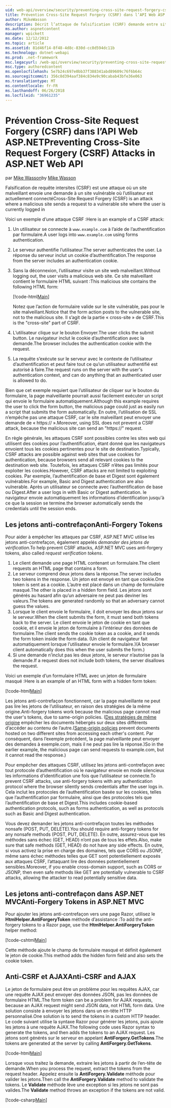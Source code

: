 ```yaml
---
uid: web-api/overview/security/preventing-cross-site-request-forgery-csrf-attacks
title: Prévention Cross-Site Request Forgery (CSRF) dans l’API Web ASP.NET | Documents Microsoft
author: MikeWasson
description: Décrit l’attaque de falsification (CSRF) demande entre sites et comment implémenter des mesures de l’anti-CSRF dans l’API Web ASP.NET.
ms.author: aspnetcontent
manager: wpickett
ms.date: 12/12/2012
ms.topic: article
ms.assetid: 81d46f14-8f48-4d8c-830d-cc8d594dc11b
ms.technology: dotnet-webapi
ms.prod: .net-framework
msc.legacyurl: /web-api/overview/security/preventing-cross-site-request-forgery-csrf-attacks
msc.type: authoredcontent
ms.openlocfilehash: 5e7b24c697e0bb37f388341abd89609c76f6b64c
ms.sourcegitcommit: 356c8d394aaf384c834e9c90cabab43bfe36e063
ms.translationtype: MT
ms.contentlocale: fr-FR
ms.lasthandoff: 06/26/2018
ms.locfileid: "36961235"
---
```

<a name="preventing-cross-site-request-forgery-csrf-attacks-in-aspnet-web-api"></a><span data-ttu-id="a7cc1-103">Prévention Cross-Site Request Forgery (CSRF) dans l’API Web ASP.NET</span><span class="sxs-lookup"><span data-stu-id="a7cc1-103">Preventing Cross-Site Request Forgery (CSRF) Attacks in ASP.NET Web API</span></span>
====================
<span data-ttu-id="a7cc1-104">par [Mike Wasson](https://github.com/MikeWasson)</span><span class="sxs-lookup"><span data-stu-id="a7cc1-104">by [Mike Wasson](https://github.com/MikeWasson)</span></span>

<span data-ttu-id="a7cc1-105">Falsification de requête intersites (CSRF) est une attaque où un site malveillant envoie une demande à un site vulnérable où l’utilisateur est actuellement connecté</span><span class="sxs-lookup"><span data-stu-id="a7cc1-105">Cross-Site Request Forgery (CSRF) is an attack where a malicious site sends a request to a vulnerable site where the user is currently logged in</span></span>

<span data-ttu-id="a7cc1-106">Voici un exemple d’une attaque CSRF :</span><span class="sxs-lookup"><span data-stu-id="a7cc1-106">Here is an example of a CSRF attack:</span></span>

1. <span data-ttu-id="a7cc1-107">Un utilisateur se connecte à `www.example.com` à l’aide de l’authentification par formulaire.</span><span class="sxs-lookup"><span data-stu-id="a7cc1-107">A user logs into `www.example.com` using forms authentication.</span></span>
2. <span data-ttu-id="a7cc1-108">Le serveur authentifie l’utilisateur.</span><span class="sxs-lookup"><span data-stu-id="a7cc1-108">The server authenticates the user.</span></span> <span data-ttu-id="a7cc1-109">La réponse du serveur inclut un cookie d’authentification.</span><span class="sxs-lookup"><span data-stu-id="a7cc1-109">The response from the server includes an authentication cookie.</span></span>
3. <span data-ttu-id="a7cc1-110">Sans la déconnexion, l’utilisateur visite un site web malveillant.</span><span class="sxs-lookup"><span data-stu-id="a7cc1-110">Without logging out, the user visits a malicious web site.</span></span> <span data-ttu-id="a7cc1-111">Ce site malveillant contient le formulaire HTML suivant :</span><span class="sxs-lookup"><span data-stu-id="a7cc1-111">This malicious site contains the following HTML form:</span></span> 

    [!code-html[Main](preventing-cross-site-request-forgery-csrf-attacks/samples/sample1.html)]

    <span data-ttu-id="a7cc1-112">Notez que l’action de formulaire valide sur le site vulnérable, pas pour le site malveillant.</span><span class="sxs-lookup"><span data-stu-id="a7cc1-112">Notice that the form action posts to the vulnerable site, not to the malicious site.</span></span> <span data-ttu-id="a7cc1-113">Il s’agit de la partie « cross-site » de CSRF.</span><span class="sxs-lookup"><span data-stu-id="a7cc1-113">This is the "cross-site" part of CSRF.</span></span>
4. <span data-ttu-id="a7cc1-114">L’utilisateur clique sur le bouton Envoyer.</span><span class="sxs-lookup"><span data-stu-id="a7cc1-114">The user clicks the submit button.</span></span> <span data-ttu-id="a7cc1-115">Le navigateur inclut le cookie d’authentification avec la demande.</span><span class="sxs-lookup"><span data-stu-id="a7cc1-115">The browser includes the authentication cookie with the request.</span></span>
5. <span data-ttu-id="a7cc1-116">La requête s’exécute sur le serveur avec le contexte de l’utilisateur d’authentification et peut faire tout ce qu’un utilisateur authentifié est autorisé à faire.</span><span class="sxs-lookup"><span data-stu-id="a7cc1-116">The request runs on the server with the user's authentication context, and can do anything that an authenticated user is allowed to do.</span></span>

<span data-ttu-id="a7cc1-117">Bien que cet exemple requiert que l’utilisateur de cliquer sur le bouton du formulaire, la page malveillante pourrait aussi facilement exécuter un script qui envoie le formulaire automatiquement.</span><span class="sxs-lookup"><span data-stu-id="a7cc1-117">Although this example requires the user to click the form button, the malicious page could just as easily run a script that submits the form automatically.</span></span> <span data-ttu-id="a7cc1-118">En outre, l’utilisation de SSL n’empêche pas une attaque CSRF, car le site malveillant peut envoyer une demande de « https:// ».</span><span class="sxs-lookup"><span data-stu-id="a7cc1-118">Moreover, using SSL does not prevent a CSRF attack, because the malicious site can send an "https://" request.</span></span>

<span data-ttu-id="a7cc1-119">En règle générale, les attaques CSRF sont possibles contre les sites web qui utilisent des cookies pour l’authentification, étant donné que les navigateurs envoient tous les cookies pertinentes pour le site de destination.</span><span class="sxs-lookup"><span data-stu-id="a7cc1-119">Typically, CSRF attacks are possible against web sites that use cookies for authentication, because browsers send all relevant cookies to the destination web site.</span></span> <span data-ttu-id="a7cc1-120">Toutefois, les attaques CSRF n’êtes pas limités pour exploiter les cookies.</span><span class="sxs-lookup"><span data-stu-id="a7cc1-120">However, CSRF attacks are not limited to exploiting cookies.</span></span> <span data-ttu-id="a7cc1-121">Par exemple, l’authentification de base et Digest sont également vulnérables.</span><span class="sxs-lookup"><span data-stu-id="a7cc1-121">For example, Basic and Digest authentication are also vulnerable.</span></span> <span data-ttu-id="a7cc1-122">Après un utilisateur se connecte avec l’authentification de base ou Digest.</span><span class="sxs-lookup"><span data-stu-id="a7cc1-122">After a user logs in with Basic or Digest authentication.</span></span> <span data-ttu-id="a7cc1-123">le navigateur envoie automatiquement les informations d’identification jusqu'à ce que la session se termine.</span><span class="sxs-lookup"><span data-stu-id="a7cc1-123">the browser automatically sends the credentials until the session ends.</span></span>

## <a name="anti-forgery-tokens"></a><span data-ttu-id="a7cc1-124">Les jetons anti-contrefaçon</span><span class="sxs-lookup"><span data-stu-id="a7cc1-124">Anti-Forgery Tokens</span></span>

<span data-ttu-id="a7cc1-125">Pour aider à empêcher les attaques par CSRF, ASP.NET MVC utilise les jetons anti-contrefaçon, également appelés *demander des jetons de vérification*.</span><span class="sxs-lookup"><span data-stu-id="a7cc1-125">To help prevent CSRF attacks, ASP.NET MVC uses anti-forgery tokens, also called *request verification tokens*.</span></span>

1. <span data-ttu-id="a7cc1-126">Le client demande une page HTML contenant un formulaire.</span><span class="sxs-lookup"><span data-stu-id="a7cc1-126">The client requests an HTML page that contains a form.</span></span>
2. <span data-ttu-id="a7cc1-127">Le serveur comprend deux jetons dans la réponse.</span><span class="sxs-lookup"><span data-stu-id="a7cc1-127">The server includes two tokens in the response.</span></span> <span data-ttu-id="a7cc1-128">Un jeton est envoyé en tant que cookie.</span><span class="sxs-lookup"><span data-stu-id="a7cc1-128">One token is sent as a cookie.</span></span> <span data-ttu-id="a7cc1-129">L’autre est placé dans un champ de formulaire masqué.</span><span class="sxs-lookup"><span data-stu-id="a7cc1-129">The other is placed in a hidden form field.</span></span> <span data-ttu-id="a7cc1-130">Les jetons sont générés au hasard afin qu’un adversaire ne peut pas deviner les valeurs.</span><span class="sxs-lookup"><span data-stu-id="a7cc1-130">The tokens are generated randomly so that an adversary cannot guess the values.</span></span>
3. <span data-ttu-id="a7cc1-131">Lorsque le client envoie le formulaire, il doit envoyer les deux jetons sur le serveur.</span><span class="sxs-lookup"><span data-stu-id="a7cc1-131">When the client submits the form, it must send both tokens back to the server.</span></span> <span data-ttu-id="a7cc1-132">Le client envoie le jeton de cookie en tant que cookie, et il envoie le jeton de formulaire à l’intérieur des données de formulaire.</span><span class="sxs-lookup"><span data-stu-id="a7cc1-132">The client sends the cookie token as a cookie, and it sends the form token inside the form data.</span></span> <span data-ttu-id="a7cc1-133">(Un client de navigateur fait automatiquement lorsque l’utilisateur envoie le formulaire.)</span><span class="sxs-lookup"><span data-stu-id="a7cc1-133">(A browser client automatically does this when the user submits the form.)</span></span>
4. <span data-ttu-id="a7cc1-134">Si une demande n’inclut pas les deux jetons, le serveur n’autorise pas la demande.</span><span class="sxs-lookup"><span data-stu-id="a7cc1-134">If a request does not include both tokens, the server disallows the request.</span></span>

<span data-ttu-id="a7cc1-135">Voici un exemple d’un formulaire HTML avec un jeton de formulaire masqué :</span><span class="sxs-lookup"><span data-stu-id="a7cc1-135">Here is an example of an HTML form with a hidden form token:</span></span>

[!code-html[Main](preventing-cross-site-request-forgery-csrf-attacks/samples/sample2.html)]

<span data-ttu-id="a7cc1-136">Les jetons anti-contrefaçon fonctionnent, car la page malveillante ne peut pas lire les jetons de l’utilisateur, en raison des stratégies de la même origine.</span><span class="sxs-lookup"><span data-stu-id="a7cc1-136">Anti-forgery tokens work because the malicious page cannot read the user's tokens, due to same-origin policies.</span></span> <span data-ttu-id="a7cc1-137">([Des stratégies de même origine](http://www.w3.org/Security/wiki/Same_Origin_Policy) empêcher les documents hébergés sur deux sites différents d’accéder au contenu de l’autre.</span><span class="sxs-lookup"><span data-stu-id="a7cc1-137">([Same-origin policies](http://www.w3.org/Security/wiki/Same_Origin_Policy) prevent documents hosted on two different sites from accessing each other's content.</span></span> <span data-ttu-id="a7cc1-138">Par conséquent, dans l’exemple précédent, la page malveillante peut envoyer des demandes à exemple.com, mais il ne peut pas lire la réponse.)</span><span class="sxs-lookup"><span data-stu-id="a7cc1-138">So in the earlier example, the malicious page can send requests to example.com, but it cannot read the response.)</span></span>

<span data-ttu-id="a7cc1-139">Pour empêcher des attaques CSRF, utilisez les jetons anti-contrefaçon avec tout protocole d’authentification où le navigateur envoie en mode silencieux les informations d’identification une fois que l’utilisateur se connecte.</span><span class="sxs-lookup"><span data-stu-id="a7cc1-139">To prevent CSRF attacks, use anti-forgery tokens with any authentication protocol where the browser silently sends credentials after the user logs in.</span></span> <span data-ttu-id="a7cc1-140">Cela inclut les protocoles de l’authentification basée sur les cookies, telles que l’authentification par formulaire, ainsi que des protocoles tels que l’authentification de base et Digest.</span><span class="sxs-lookup"><span data-stu-id="a7cc1-140">This includes cookie-based authentication protocols, such as forms authentication, as well as protocols such as Basic and Digest authentication.</span></span>

<span data-ttu-id="a7cc1-141">Vous devez demander les jetons anti-contrefaçon toutes les méthodes nonsafe (POST, PUT, DELETE).</span><span class="sxs-lookup"><span data-stu-id="a7cc1-141">You should require anti-forgery tokens for any nonsafe methods (POST, PUT, DELETE).</span></span> <span data-ttu-id="a7cc1-142">En outre, assurez-vous que les méthodes sans échec (GET, HEAD) n’ont pas de tous les effets.</span><span class="sxs-lookup"><span data-stu-id="a7cc1-142">Also, make sure that safe methods (GET, HEAD) do not have any side effects.</span></span> <span data-ttu-id="a7cc1-143">En outre, si vous activez la prise en charge des domaines, tels que CORS ou JSONP, même sans échec méthodes telles que GET sont potentiellement exposés aux attaques CSRF, l’attaquant lire des données potentiellement sensibles.</span><span class="sxs-lookup"><span data-stu-id="a7cc1-143">Moreover, if you enable cross-domain support, such as CORS or JSONP, then even safe methods like GET are potentially vulnerable to CSRF attacks, allowing the attacker to read potentially sensitive data.</span></span>

## <a name="anti-forgery-tokens-in-aspnet-mvc"></a><span data-ttu-id="a7cc1-144">Les jetons anti-contrefaçon dans ASP.NET MVC</span><span class="sxs-lookup"><span data-stu-id="a7cc1-144">Anti-Forgery Tokens in ASP.NET MVC</span></span>

<span data-ttu-id="a7cc1-145">Pour ajouter les jetons anti-contrefaçon vers une page Razor, utilisez le **HtmlHelper.AntiForgeryToken** méthode d’assistance :</span><span class="sxs-lookup"><span data-stu-id="a7cc1-145">To add the anti-forgery tokens to a Razor page, use the **HtmlHelper.AntiForgeryToken** helper method:</span></span>

[!code-cshtml[Main](preventing-cross-site-request-forgery-csrf-attacks/samples/sample3.cshtml)]

<span data-ttu-id="a7cc1-146">Cette méthode ajoute le champ de formulaire masqué et définit également le jeton de cookie.</span><span class="sxs-lookup"><span data-stu-id="a7cc1-146">This method adds the hidden form field and also sets the cookie token.</span></span>

## <a name="anti-csrf-and-ajax"></a><span data-ttu-id="a7cc1-147">Anti-CSRF et AJAX</span><span class="sxs-lookup"><span data-stu-id="a7cc1-147">Anti-CSRF and AJAX</span></span>

<span data-ttu-id="a7cc1-148">Le jeton de formulaire peut être un problème pour les requêtes AJAX, car une requête AJAX peut envoyer des données JSON, pas les données de formulaire HTML.</span><span class="sxs-lookup"><span data-stu-id="a7cc1-148">The form token can be a problem for AJAX requests, because an AJAX request might send JSON data, not HTML form data.</span></span> <span data-ttu-id="a7cc1-149">Une solution consiste à envoyer les jetons dans un en-tête HTTP personnalisé.</span><span class="sxs-lookup"><span data-stu-id="a7cc1-149">One solution is to send the tokens in a custom HTTP header.</span></span> <span data-ttu-id="a7cc1-150">Le code suivant utilise la syntaxe Razor pour générer les jetons, puis ajoute les jetons à une requête AJAX.</span><span class="sxs-lookup"><span data-stu-id="a7cc1-150">The following code uses Razor syntax to generate the tokens, and then adds the tokens to an AJAX request.</span></span> <span data-ttu-id="a7cc1-151">Les jetons sont générés sur le serveur en appelant **AntiForgery.GetTokens**.</span><span class="sxs-lookup"><span data-stu-id="a7cc1-151">The tokens are generated at the server by calling **AntiForgery.GetTokens**.</span></span>

[!code-html[Main](preventing-cross-site-request-forgery-csrf-attacks/samples/sample4.html)]

<span data-ttu-id="a7cc1-152">Lorsque vous traitez la demande, extraire les jetons à partir de l’en-tête de demande.</span><span class="sxs-lookup"><span data-stu-id="a7cc1-152">When you process the request, extract the tokens from the request header.</span></span> <span data-ttu-id="a7cc1-153">Appelez ensuite la **AntiForgery.Validate** méthode pour valider les jetons.</span><span class="sxs-lookup"><span data-stu-id="a7cc1-153">Then call the **AntiForgery.Validate** method to validate the tokens.</span></span> <span data-ttu-id="a7cc1-154">Le **Validate** méthode lève une exception si les jetons ne sont pas valides.</span><span class="sxs-lookup"><span data-stu-id="a7cc1-154">The **Validate** method throws an exception if the tokens are not valid.</span></span>

[!code-csharp[Main](preventing-cross-site-request-forgery-csrf-attacks/samples/sample5.cs)]
